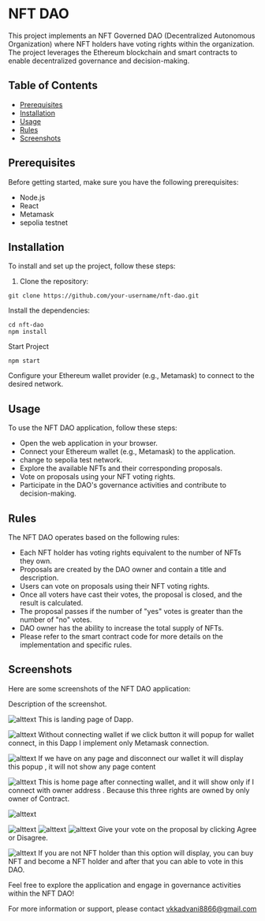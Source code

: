 # NFT DAO

This project implements an NFT Governed DAO (Decentralized Autonomous Organization) where NFT holders have voting rights within the organization. The project leverages the Ethereum blockchain and smart contracts to enable decentralized governance and decision-making.

## Table of Contents

- [Prerequisites](#prerequisites)
- [Installation](#installation)
- [Usage](#usage)
- [Rules](#rules)
- [Screenshots](#screenshots)

## Prerequisites

Before getting started, make sure you have the following prerequisites:

- Node.js
- React
- Metamask
- sepolia testnet

## Installation

To install and set up the project, follow these steps:

1. Clone the repository:

```
git clone https://github.com/your-username/nft-dao.git
```

Install the dependencies:

```
cd nft-dao
npm install
```

Start Project

```
npm start
```

Configure your Ethereum wallet provider (e.g., Metamask) to connect to the desired network.

## Usage

To use the NFT DAO application, follow these steps:

- Open the web application in your browser.
- Connect your Ethereum wallet (e.g., Metamask) to the application.
- change to sepolia test network. 
- Explore the available NFTs and their corresponding proposals.
- Vote on proposals using your NFT voting rights.
- Participate in the DAO's governance activities and contribute to decision-making.

## Rules

The NFT DAO operates based on the following rules:

- Each NFT holder has voting rights equivalent to the number of NFTs they own.
- Proposals are created by the DAO owner and contain a title and description.
- Users can vote on proposals using their NFT voting rights.
- Once all voters have cast their votes, the proposal is closed, and the result is calculated.
- The proposal passes if the number of "yes" votes is greater than the number of "no" votes.
- DAO owner has the ability to increase the total supply of NFTs.
- Please refer to the smart contract code for more details on the implementation and specific rules.

## Screenshots

Here are some screenshots of the NFT DAO application:

Description of the screenshot.

![alttext](https://github.com/VivekKadvani/NFT-DAO/blob/master/src/images/screenshots/Screenshot%202023-07-11%20095020.png)
This is landing page of Dapp.

![alttext](https://github.com/VivekKadvani/NFT-DAO/blob/master/src/images/screenshots/Screenshot%202023-07-11%20095204.png)
Without connecting wallet if we click button it will popup for wallet connect, in this Dapp I implement only Metamask connection.

![alttext](https://github.com/VivekKadvani/NFT-DAO/blob/master/src/images/screenshots/Screenshot%202023-07-11%20095328.png)
If we have on any page and disconnect our wallet it will display this popup , it will not show any page content

![alttext](https://github.com/VivekKadvani/NFT-DAO/blob/master/src/images/screenshots/Screenshot%202023-07-11%20095351.png)
This is home page after connecting wallet, and it will show only if I connect with owner address . Because this three rights are owned by only owner of Contract.

![alttext](https://github.com/VivekKadvani/NFT-DAO/blob/master/src/images/screenshots/Screenshot%202023-07-11%20095640.png)

![alttext](https://github.com/VivekKadvani/NFT-DAO/blob/master/src/images/screenshots/Screenshot%202023-07-11%20095714.png)
![alttext](https://github.com/VivekKadvani/NFT-DAO/blob/master/src/images/screenshots/Screenshot%202023-07-11%20095805.png)
![alttext](https://github.com/VivekKadvani/NFT-DAO/blob/master/src/images/screenshots/Screenshot%202023-07-11%20095830.png)
Give your vote on the proposal by clicking Agree or Disagree.

![alttext](https://github.com/VivekKadvani/NFT-DAO/blob/master/src/images/screenshots/Screenshot%202023-07-11%20095921.png)
If you are not NFT holder than this option will display, you can buy NFT and become a NFT holder and after that you can able to vote in this DAO.


Feel free to explore the application and engage in governance activities within the NFT DAO!

For more information or support, please contact vkkadvani8866@gmail.com
